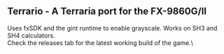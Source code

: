 ## Terrario - A Terraria port for the FX-9860G/II
Uses fxSDK and the gint runtime to enable grayscale. Works on SH3 and SH4 calculators.\
Check the releases tab for the latest working build of the game.\